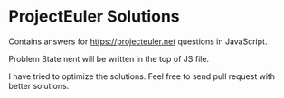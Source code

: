 # ProjectEuler Solutions
Contains answers for https://projecteuler.net questions in JavaScript.

Problem Statement will be written in the top of JS file.

I have tried to optimize the solutions.
Feel free to send pull request with better solutions.
